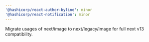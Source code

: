 ```yaml
---
'@hashicorp/react-author-byline': minor
'@hashicorp/react-notification': minor
---
```


Migrate usages of next/image to next/legacy/image for full next v13 compatibility.
